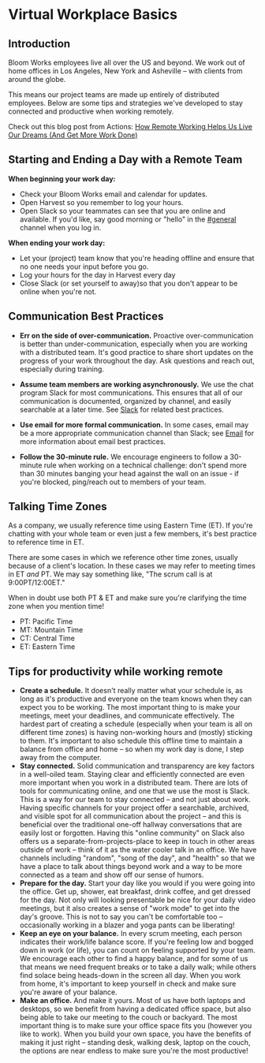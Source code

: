 # Virtual Workplace Basics

## Introduction

Bloom Works employees live all over the US and beyond. We work out of home offices in Los Angeles, New York and Asheville – with clients from around the globe.

This means our project teams are made up entirely of distributed employees. Below are some tips and strategies we've developed to stay connected and productive when working remotely.

Check out this blog post from Actions: [How Remote Working Helps Us Live Our Dreams (And Get More Work Done)](https://medium.com/civicactions/how-remote-working-helps-us-live-our-dreams-and-get-more-work-done-1af24b27467)

## Starting and Ending a Day with a Remote Team

**When beginning your work day:**

- Check your Bloom Works email and calendar for updates.
- Open Harvest so you remember to log your hours.
- Open Slack so your teammates can see that you are online and available. If you'd like, say good morning or "hello" in the [#general](https://bloomworks.slack.com/messages/general/) channel when you log in.

**When ending your work day:**

- Let your (project) team know that you're heading offline and ensure that no one needs your input before you go.
- Log your hours for the day in Harvest every day
- Close Slack (or set yourself to away)so that you don't appear to be online when you're not.

## Communication Best Practices

- **Err on the side of over-communication.** Proactive over-communication is better than under-communication, especially when you are working with a distributed team. It's good practice to share short updates on the progress of your work throughout the day. Ask questions and reach out, especially during training.

- **Assume team members are working asynchronously.** We use the chat program Slack for most communications. This ensures that all of our communication is documented, organized by channel, and easily searchable at a later time. See [Slack](tools/slack.md) for related best practices.

- **Use email for more formal communication.** In some cases, email may be a more appropriate communication channel than Slack; see [Email](tools/email.md) for more information about email best practices.

- **Follow the 30-minute rule.** We encourage engineers to follow a 30-minute rule when working on a technical challenge: don't spend more than 30 minutes banging your head against the wall on an issue - if you're blocked, ping/reach out to members of your team.

## Talking Time Zones

As a company, we usually reference time using Eastern Time (ET). If you're chatting with your whole team or even just a few members, it's best practice to reference time in ET.

There are some cases in which we reference other time zones, usually because of a client's location. In these cases we may refer to meeting times in ET _and_ PT. We may say something like, "The scrum call is at 9:00PT/12:00ET."

When in doubt use both PT & ET and make sure you're clarifying the time zone when you mention time!

- PT: Pacific Time
- MT: Mountain Time
- CT: Central Time
- ET: Eastern Time

## Tips for productivity while working remote

- **Create a schedule.** It doesn't really matter what your schedule is, as long as it's productive and everyone on the team knows when they can expect you to be working. The most important thing to is make your meetings, meet your deadlines, and communicate effectively. The hardest part of creating a schedule (especially when your team is all on different time zones) is having non-working hours and (mostly) sticking to them. It's important to also schedule this offline time to maintain a balance from office and home – so when my work day is done, I step away from the computer.
- **Stay connected.** Solid communication and transparency are key factors in a well-oiled team. Staying clear and efficiently connected are even more important when you work in a distributed team. There are lots of tools for communicating online, and one that we use the most is Slack. This is a way for our team to stay connected – and not just about work. Having specific channels for your project offer a searchable, archived, and visible spot for all communication about the project – and this is beneficial over the traditional one-off hallway conversations that are easily lost or forgotten. Having this "online community" on Slack also offers us a separate-from-projects-place to keep in touch in other areas outside of work – think of it as the water cooler talk in an office. We have channels including "random", "song of the day", and "health" so that we have a place to talk about things beyond work and a way to be more connected as a team and show off our sense of humors.
- **Prepare for the day.** Start your day like you would if you were going into the office. Get up, shower, eat breakfast, drink coffee, and get dressed for the day. Not only will looking presentable be nice for your daily video meetings, but it also creates a sense of "work mode" to get into the day's groove. This is not to say you can't be comfortable too – occasionally working in a blazer and yoga pants can be liberating!
- **Keep an eye on your balance.** In every scrum meeting, each person indicates their work/life balance score. If you're feeling low and bogged down in work (or life), you can count on feeling supported by your team. We encourage each other to find a happy balance, and for some of us that means we need frequent breaks or to take a daily walk; while others find solace being heads-down in the screen all day. When you work from home, it's important to keep yourself in check and make sure you're aware of your balance.
- **Make an office.** And make it yours. Most of us have both laptops and desktops, so we benefit from having a dedicated office space, but also being able to take our meeting to the couch or backyard. The most important thing is to make sure your office space fits you (however you like to work). When you build your own space, you have the benefits of making it just right – standing desk, walking desk, laptop on the couch, the options are near endless to make sure you're the most productive!
